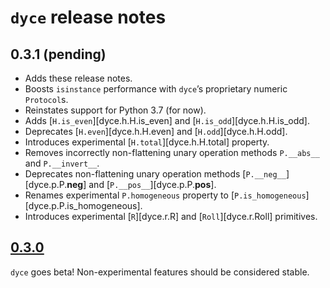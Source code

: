 <!--- -*- encoding: utf-8 -*-
  Copyright and other protections apply. Please see the accompanying LICENSE file for
  rights and restrictions governing use of this software. All rights not expressly
  waived or licensed are reserved. If that file is missing or appears to be modified
  from its original, then please contact the author before viewing or using this
  software in any capacity.

  !!!!!!!!!!!!!!!!!!!!!!!!!!!!!!!!!!!!!!!!!!!!!!!!!!!!!!!!!!!!!!!!!!!!
  !!!!!!!!!!!!!!! IMPORTANT: READ THIS BEFORE EDITING! !!!!!!!!!!!!!!!
  !!!!!!!!!!!!!!!!!!!!!!!!!!!!!!!!!!!!!!!!!!!!!!!!!!!!!!!!!!!!!!!!!!!!
  Please keep each sentence on its own unwrapped line.
  It looks like crap in a text editor, but it has no effect on rendering, and it allows much more useful diffs.
  Thank you!
-->

# ``dyce`` release notes

## 0.3.1 (pending)

* Adds these release notes.
* Boosts ``isinstance`` performance with ``dyce``’s proprietary numeric ``Protocol``s.
* Reinstates support for Python 3.7 (for now).
* Adds [``H.is_even``][dyce.h.H.is_even] and [``H.is_odd``][dyce.h.H.is_odd].
* Deprecates [``H.even``][dyce.h.H.even] and [``H.odd``][dyce.h.H.odd].
* Introduces experimental [``H.total``][dyce.h.H.total] property.
* Removes incorrectly non-flattening unary operation methods ``P.__abs__`` and ``P.__invert__``.
* Deprecates non-flattening unary operation methods [``P.__neg__``][dyce.p.P.__neg__] and [``P.__pos__``][dyce.p.P.__pos__].
* Renames experimental ``P.homogeneous`` property to [``P.is_homogeneous``][dyce.p.P.is_homogeneous].
* Introduces experimental [``R``][dyce.r.R] and [``Roll``][dyce.r.Roll] primitives.

## [0.3.0](https://github.com/posita/dyce/releases/tag/v0.3.0)

``dyce`` goes beta!
Non-experimental features should be considered stable.
